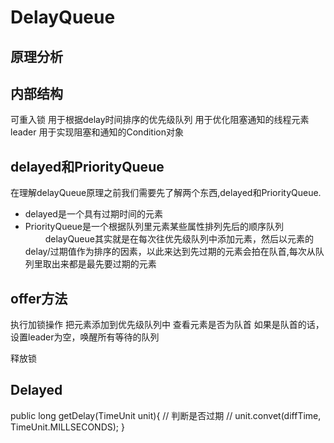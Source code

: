 # DelayQueue
## 原理分析

## 内部结构
可重入锁
用于根据delay时间排序的优先级队列
用于优化阻塞通知的线程元素leader
用于实现阻塞和通知的Condition对象
## delayed和PriorityQueue
在理解delayQueue原理之前我们需要先了解两个东西,delayed和PriorityQueue.

 - delayed是一个具有过期时间的元素
 - PriorityQueue是一个根据队列里元素某些属性排列先后的顺序队列
　　
delayQueue其实就是在每次往优先级队列中添加元素，然后以元素的delay/过期值作为排序的因素，以此来达到先过期的元素会拍在队首,每次从队列里取出来都是最先要过期的元素

## offer方法
执行加锁操作
把元素添加到优先级队列中
查看元素是否为队首
如果是队首的话，设置leader为空，唤醒所有等待的队列

释放锁


## Delayed
public long getDelay(TimeUnit unit){
    // 判断是否过期
    // unit.convet(diffTime, TimeUnit.MILLSECONDS);
}
